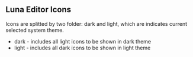 ## Luna Editor Icons
Icons are splitted by two folder: dark and light, which are indicates current selected system theme.
- dark - includes all light icons to be shown in dark theme
- light - includes all dark icons to be shown in light theme